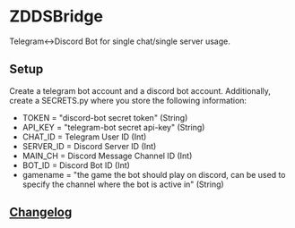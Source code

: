 # ZDDSBridge
Telegram&lt;->Discord Bot for single chat/single server usage.

## Setup
Create a telegram bot account and a discord bot account. Additionally, create a SECRETS.py where you store the following information:

* TOKEN = "discord-bot secret token" (String)
* API_KEY = "telegram-bot secret api-key" (String)
* CHAT_ID = Telegram User ID (Int)
* SERVER_ID = Discord Server ID (Int)
* MAIN_CH = Discord Message Channel ID (Int)
* BOT_ID = Discord Bot ID (Int)
* gamename = "the game the bot should play on discord, can be used to specify the channel where the bot is active in" (String)

## [Changelog](https://zddsbot.kleeder.de/changesBridge.php)
